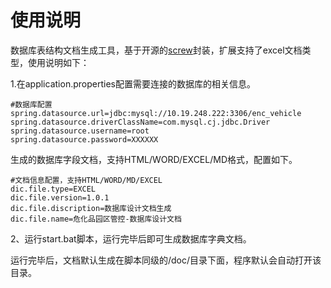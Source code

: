 # 使用说明

数据库表结构文档生成工具，基于开源的[screw](https://github.com/pingfangushi/screw)封装，扩展支持了excel文档类型，使用说明如下：



1.在application.properties配置需要连接的数据库的相关信息。

```
#数据库配置
spring.datasource.url=jdbc:mysql://10.19.248.222:3306/enc_vehicle
spring.datasource.driverClassName=com.mysql.cj.jdbc.Driver
spring.datasource.username=root
spring.datasource.password=XXXXXX
```

生成的数据库字段文档，支持HTML/WORD/EXCEL/MD格式，配置如下。

```
#文档信息配置，支持HTML/WORD/MD/EXCEL
dic.file.type=EXCEL
dic.file.version=1.0.1
dic.file.discription=数据库设计文档生成
dic.file.name=危化品园区管控-数据库设计文档
```



2、运行start.bat脚本，运行完毕后即可生成数据库字典文档。

​      运行完毕后，文档默认生成在脚本同级的/doc/目录下面，程序默认会自动打开该目录。